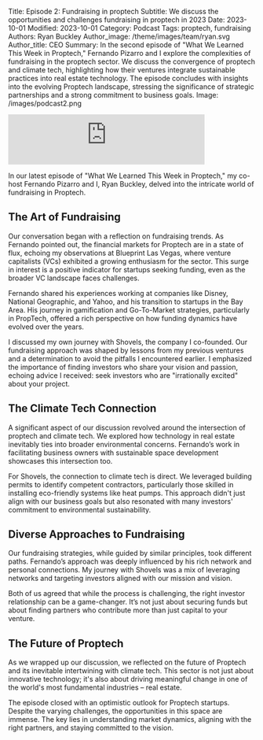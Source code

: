 Title: Episode 2: Fundraising in proptech
Subtitle: We discuss the opportunities and challenges fundraising in proptech in 2023
Date: 2023-10-01
Modified: 2023-10-01
Category: Podcast
Tags: proptech, fundraising
Authors: Ryan Buckley
Author_image: /theme/images/team/ryan.svg
Author_title: CEO
Summary: In the second episode of "What We Learned This Week in Proptech," Fernando Pizarro and I explore the complexities of fundraising in the proptech sector. We discuss the convergence of proptech and climate tech, highlighting how their ventures integrate sustainable practices into real estate technology. The episode concludes with insights into the evolving Proptech landscape, stressing the significance of strategic partnerships and a strong commitment to business goals.
Image: /images/podcast2.png


<iframe src="https://podcasters.spotify.com/pod/show/thisweekinproptech/embed/episodes/Fundraising-Fun-e2a6vr6/a-aaekent" height="102px" width="400px" frameborder="0" scrolling="no"></iframe>

In our latest episode of "What We Learned This Week in Proptech," my co-host Fernando Pizarro and I, Ryan Buckley, delved into the intricate world of fundraising in Proptech.

## The Art of Fundraising

Our conversation began with a reflection on fundraising trends. As Fernando pointed out, the financial markets for Proptech are in a state of flux, echoing my observations at Blueprint Las Vegas, where venture capitalists (VCs) exhibited a growing enthusiasm for the sector. This surge in interest is a positive indicator for startups seeking funding, even as the broader VC landscape faces challenges.

Fernando shared his experiences working at companies like Disney, National Geographic, and Yahoo, and his transition to startups in the Bay Area. His journey in gamification and Go-To-Market strategies, particularly in PropTech, offered a rich perspective on how funding dynamics have evolved over the years.

I discussed my own journey with Shovels, the company I co-founded. Our fundraising approach was shaped by lessons from my previous ventures and a determination to avoid the pitfalls I encountered earlier. I emphasized the importance of finding investors who share your vision and passion, echoing advice I received: seek investors who are "irrationally excited" about your project.

## The Climate Tech Connection

A significant aspect of our discussion revolved around the intersection of proptech and climate tech. We explored how technology in real estate inevitably ties into broader environmental concerns. Fernando’s work in facilitating business owners with sustainable space development showcases this intersection too.

For Shovels, the connection to climate tech is direct. We leveraged building permits to identify competent contractors, particularly those skilled in installing eco-friendly systems like heat pumps. This approach didn't just align with our business goals but also resonated with many investors' commitment to environmental sustainability.

## Diverse Approaches to Fundraising

Our fundraising strategies, while guided by similar principles, took different paths. Fernando’s approach was deeply influenced by his rich network and personal connections. My journey with Shovels was a mix of leveraging networks and targeting investors aligned with our mission and vision.

Both of us agreed that while the process is challenging, the right investor relationship can be a game-changer. It’s not just about securing funds but about finding partners who contribute more than just capital to your venture.

## The Future of Proptech

As we wrapped up our discussion, we reflected on the future of Proptech and its inevitable intertwining with climate tech. This sector is not just about innovative technology; it's also about driving meaningful change in one of the world's most fundamental industries – real estate.

The episode closed with an optimistic outlook for Proptech startups. Despite the varying challenges, the opportunities in this space are immense. The key lies in understanding market dynamics, aligning with the right partners, and staying committed to the vision.